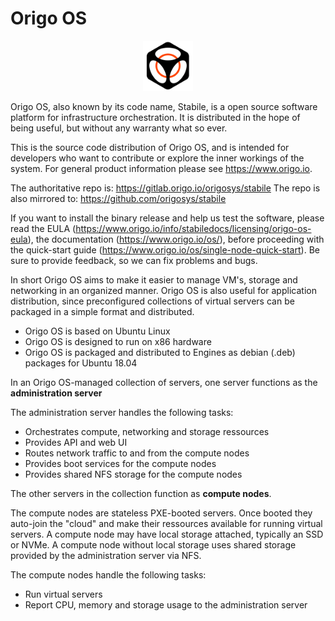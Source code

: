 # Origo OS

<p style="text-align: center;"><img src="./static/img/logo-icon.png" alt="Stabile Logo" width="80"/></p>

Origo OS, also known by its code name, Stabile,  is a open source software platform for infrastructure orchestration. It is distributed in the hope of being useful, but without any warranty what so ever.

This is the source code distribution of Origo OS, and is intended for developers who want to contribute or explore the inner workings of the system. For general product information please see https://www.origo.io.

The authoritative repo is: https://gitlab.origo.io/origosys/stabile
The repo is also mirrored to: https://github.com/origosys/stabile

If you want to install the binary release and help us test the software, please read the EULA (https://www.origo.io/info/stabiledocs/licensing/origo-os-eula), the documentation (https://www.origo.io/os/), before proceeding with the quick-start guide (https://www.origo.io/os/single-node-quick-start). Be sure to provide feedback, so we can fix problems and bugs.

In short Origo OS aims to make it easier to manage VM's, storage and networking in an organized manner. Origo OS is also useful for application distribution, since preconfigured collections of virtual servers can be packaged in a simple format and distributed.

* Origo OS is based on Ubuntu Linux
* Origo OS is designed to run on x86 hardware
* Origo OS is packaged and distributed to Engines as debian (.deb) packages for Ubuntu 18.04

In an Origo OS-managed collection of servers, one server functions as the **administration server** 

The administration server handles the following tasks:

* Orchestrates compute, networking and storage ressources
* Provides API and web UI
* Routes network traffic to and from the compute nodes
* Provides boot services for the compute nodes
* Provides shared NFS storage for the compute nodes

The other servers in the collection function as **compute nodes**.

The compute nodes are stateless PXE-booted servers. Once booted they auto-join the "cloud" and make their ressources available for running virtual servers. A compute node may have local storage attached, typically an SSD or NVMe. A compute node without local storage uses shared storage provided by the administration server via NFS.

The compute nodes handle the following tasks:

* Run virtual servers
* Report CPU, memory and storage usage to the administration server

